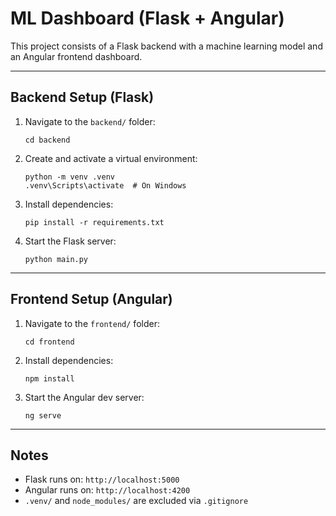 # ML Dashboard (Flask + Angular)

This project consists of a Flask backend with a machine learning model and an Angular frontend dashboard.

---

## Backend Setup (Flask)

1. Navigate to the `backend/` folder:

   ```
   cd backend
   ```

2. Create and activate a virtual environment:

   ```
   python -m venv .venv
   .venv\Scripts\activate  # On Windows
   ```

3. Install dependencies:

   ```
   pip install -r requirements.txt
   ```

4. Start the Flask server:

   ```
   python main.py
   ```

---

## Frontend Setup (Angular)

1. Navigate to the `frontend/` folder:

   ```
   cd frontend
   ```

2. Install dependencies:

   ```
   npm install
   ```

3. Start the Angular dev server:

   ```
   ng serve
   ```

---

## Notes

- Flask runs on: `http://localhost:5000`
- Angular runs on: `http://localhost:4200`
- `.venv/` and `node_modules/` are excluded via `.gitignore`
